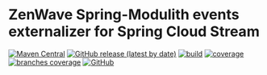 ZenWave Spring-Modulith events externalizer for Spring Cloud Stream
=====================================


[![Maven Central](https://img.shields.io/maven-central/v/io.github.zenwave360.zenwave-sdk/zenwave-spring-modulith-events-spring-cloud-stream.svg?label=Maven%20Central&logo=apachemaven)](https://search.maven.org/artifact/io.github.zenwave360.zenwave-sdk/zenwave-spring-modulith-events-spring-cloud-stream)
[![GitHub release (latest by date)](https://img.shields.io/github/v/release/ZenWave360/zenwave-spring-modulith-events-spring-cloud-stream?logo=GitHub)](https://github.com/ZenWave360/zenwave-spring-modulith-events-spring-cloud-stream/releases)
[![build](https://github.com/ZenWave360/zenwave-spring-modulith-events-spring-cloud-stream/workflows/Build/badge.svg)](https://github.com/ZenWave360/zenwave-spring-modulith-events-spring-cloud-stream/actions/workflows/build.yml)
[![coverage](https://raw.githubusercontent.com/ZenWave360/zenwave-spring-modulith-events-spring-cloud-stream/badges/jacoco.svg)](https://github.com/ZenWave360/zenwave-spring-modulith-events-spring-cloud-stream/actions/workflows/build.yml)
[![branches coverage](https://raw.githubusercontent.com/ZenWave360/zenwave-spring-modulith-events-spring-cloud-stream/badges/branches.svg)](https://github.com/ZenWave360/zenwave-spring-modulith-events-spring-cloud-stream/actions/workflows/build.yml)
[![GitHub](https://img.shields.io/github/license/ZenWave360/zenwave-spring-modulith-events-spring-cloud-stream)](https://github.com/ZenWave360/zenwave-spring-modulith-events-spring-cloud-stream/blob/main/LICENSE)



